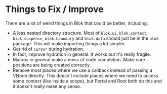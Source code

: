 # Things to Fix / Improve

There are a lot of weird things in Blok that could be better, including:

- A less nested directory structure. Most of `blok.ui`, `blok.context`, `blok.suspense`, `blok.boundary` and `blok.data` should just be in the `blok` package. This will make importing things a lot simpler.
- Get rid of `Cursor` during hydration. 
- In fact, improve hydration in general. It works but it's really fragile.
- Macros in general make a mess of code completion. Make sure positions are being created correctly.
- Remove most places where we use a callback instead of passing a VNode directly. This doesn't include places where we need to access some context (like inside a scope), but Portal and Root both do this and it doesn't really make any sense.
